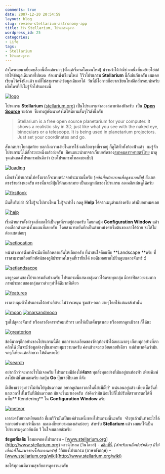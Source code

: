 ```yaml
---
comments: true
date: 2007-12-20 20:54:59
layout: blog
slug: review-stellarium-astronomy-app
title: รีวิว Stellarium, โปรแกรมดูดาว
wordpress_id: 25
categories:
- Life
tags:
- Stellarium
- โปรแกรมดูดาว
---
```


ถ้าใครเคยมาเยี่ยมบล็อกนี้ตั้งแต่แรกๆ (ตั้งแต่เริ่มจดโดเมนใหม่) น่าจะจำได้ว่ามีช่วงหนึ่งที่ผมย้ายโฮสต์ ทำให้ข้อมูลเดิมหายไปหมด  ต้องมานั่งเขียนใหม่  รีวิวโปรแกรม **Stellarium** นี้ก็เช่นกันครับ ผมเคยเขียนไว้ครั้งนึงแล้ว แต่ก็ไม่สามารถนำข้อมูลเดิมมาได้  วันนี้มีโอกาสก็อยากเขียนใหม่อีกสักรอบน่ะครับ เผื่อใครที่ยังไม่รู้จักโปรแกรมนี้

[![logo](http://www.armno.in.th/wp-content/uploads/2007/12/logo-thumb.jpg)](http://www.armno.in.th/wp-content/uploads/2007/12/logo.jpg)

โปรแกรม **Stellarium** [(stellarium.org)](http://www.stellarium.org) เป็นโปรแกรมจำลองสภาพท้องฟ้าครับ  เป็น **[Open Source](http://en.wikipedia.org/wiki/Open_source)** ซะด้วย  ซึ่งทางผู้พัฒนาเค้าได้ให้นิยามสั้นๆไว้ดังนี้ครับ


> Stellarium is a free open source planetarium for your computer. It shows a realistic sky in 3D, just like what you see with the naked eye, binoculars or a telescope.
It is being used in planetarium projectors. Just set your coordinates and go.


สังเกตประโยคสุดท้าย บอกถึงความง่ายในการใช้ แค่เลือกจุดที่เราอยู่ ก็ดูได้ทั่วทั้งท้องฟ้าแล้ว  ผมรู้จักโปรแกรมนี้ได้สักระยะหนึ่งแล้วล่ะครับ  มีคนแนะนำมาจากเว็บบอร์ดของ[สมาคมดาราศาสตร์ไทย](http://thaiastro.nectec.or.th) มาดูจุดเด่นของโปรแกรมกันดีกว่า (รอโปรแกรมโหลดซะแป๊ป)

[![loading](http://www.armno.in.th/wp-content/uploads/2007/12/loading-thumb.jpg)](http://www.armno.in.th/wp-content/uploads/2007/12/loading.jpg)

เมื่อเข้าโปรแกรมไปครั้งแรกก็จะพบหน้าจอประมาณนี้ครับ _(คลิกที่แต่ละภาพเพื่อดูขนาดเต็ม)_ สังเกตตรงซ้ายล่างนะครับ ตรงนั้นจะมีปุ่มให้กดมากมาย เป็นเมนูหลักของโปรแกรม ลองคลิกเล่นดูได้ครับ

[![firstlook](http://www.armno.in.th/wp-content/uploads/2007/12/firstlook-thumb.jpg)](http://www.armno.in.th/wp-content/uploads/2007/12/firstlook.jpg)

มึนตึ๊บรึเปล่า ถ้าไม่รู้จะไปทางไหน ไม่รู้จะทำไง กดดู **Help** ได้จากเมนูด้านล่างครับ เค้ามีบอกหมดเลย

[![help](http://www.armno.in.th/wp-content/uploads/2007/12/help-thumb.jpg)](http://www.armno.in.th/wp-content/uploads/2007/12/help.jpg)

เริ่มด้วยการตั้งค่าจุดสังเกตให้เป็นจุดที่เราอยู่ก่อนครับ โดยกดปุ่ม **Configuration Window** แล้วกดเลือกตำแหน่งในแผนที่เลยครับ  โดยสามารถบันทึกเป็นตำแหน่งค่าเริ่มต้นของเราได้ด้วย จะได้ไม่ต้องเซตบ่อยๆ

[![setlocation](http://www.armno.in.th/wp-content/uploads/2007/12/setlocation-thumb.jpg)](http://www.armno.in.th/wp-content/uploads/2007/12/setlocation.jpg)

หน้าต่างการตั้งค่าก็จะมีแท็บอีกหลายอันให้เลือกครับ ที่น่าสนใจคือแท็บ **Landscape **ครับ ที่เราสามารถเลือกทิวทัศน์ของภูมิประเทศในจุดที่เรายืนได้ พอดีผมอยากไปยืนดูบนดวงจันทร์ :)

[![setlandsacpe](http://www.armno.in.th/wp-content/uploads/2007/12/setlandsacpe-thumb.jpg)](http://www.armno.in.th/wp-content/uploads/2007/12/setlandsacpe.jpg)

มาดูจุดเด่นของโปรแกรมกันบ้างครับ โปรแกรมนี้แสดงกลุ่มดาวได้ครบทุกกลุ่ม มีกราฟิกสวยงามมาก ภาพประกอบของกลุ่มดาวต่างๆทำได้ดีมากทีเดียว

[![features](http://www.armno.in.th/wp-content/uploads/2007/12/features-thumb1.jpg)](http://www.armno.in.th/wp-content/uploads/2007/12/features.jpg)

เราควบคุมตัวโปรแกรมได้อย่างอิสระ ไม่ว่าจะหมุน ซูมเข้า-ออก ง่ายๆโดยใช้แค่เมาส์เท่านั้น

[![moon](http://www.armno.in.th/wp-content/uploads/2007/12/moon-thumb.jpg)](http://www.armno.in.th/wp-content/uploads/2007/12/moon.jpg) [![marsandmoon](http://www.armno.in.th/wp-content/uploads/2007/12/marsandmoon-thumb.jpg)](http://www.armno.in.th/wp-content/uploads/2007/12/marsandmoon.jpg)

ซูมไปดูดวงจันทร์ หรือดาวอังคารพร้อมบริวาร เอาให้เป็นเต็มๆตาเลย หรืออยากดูเนบิวลา ก็ได้นะ

[![greatorion](http://www.armno.in.th/wp-content/uploads/2007/12/greatorion-thumb.jpg)](http://www.armno.in.th/wp-content/uploads/2007/12/greatorion.jpg)

ข้อดีมากๆอีกอย่างของโปรแกรมนี้คือ บอกรายละเอียดของวัตถุท้องฟ้าได้เยอะมากๆ เกือบทุกอย่างที่เราคลิกได้ มันจะมีข้อมูลต่างๆขึ้นมาตรงมุมขวาบนครับ ค่อนข้างจะละเอียดเลยทีเดียว  แต่ถ้าหากคิดว่ามันรกๆก็เพียงแค่คลิกขวา ให้มันหายไป

[![search](http://www.armno.in.th/wp-content/uploads/2007/12/search-thumb.jpg)](http://www.armno.in.th/wp-content/uploads/2007/12/search.jpg)

อย่ากลัวว่าจะหาอะไรไม่เจอครับ โปรแกรมมีช่องให้**ค้นหา** ทุกสิ่งทุกอย่างที่มันอยู่บนท้องฟ้า เพียงพิมพ์ลงไปแค่นั้นแหละครับ กดปุ่ม **Go** ปุ๊บเจอปั๊บเลย ดีจัง

มีเสียงแว่วๆมาว่าไม่ทันไปดูฝนดาวตก อยากดูฝนดาวตกในนี้อ่ะมีมั้ย?  แน่นอนอยู่แล้ว เพียงเซ็ตวันที่และเวลาไปในวันที่มีฝนดาวตก มันจะขึ้นมาเองครับ  ถ้าคิดว่ามันน้อยไปก็ไปปรับอัตราการตกได้ที่แท็บ** Rendering** ใน **Configuration Window** ครับ

[![meteor](http://www.armno.in.th/wp-content/uploads/2007/12/meteor-thumb.jpg)](http://www.armno.in.th/wp-content/uploads/2007/12/meteor.jpg)

เอาล่ะครับยาวเหยียดแล้ว ที่ผมรีวิวมันเป็นแค่ส่วนหนึ่งของโปรแกรมนี้นะครับ  จริงๆแล้วมันทำอะไรได้หลายอย่างมากว่านี้มาก  ผมเองก็พยายามลองเล่นบ่อยๆ  สำหรับ **Stellarium** แล้ว ผมยกให้เป็นโปรแกรมดูดาวอันดับ 1 ในใจผมเลยล่ะครับ

**ข้อมูลเพิ่มเติม**
โฮมเพจของโปรแกรม - [www.stellarium.org](http://www.stellarium.org)
ดาวน์โหลด (วินโดวส์) - [คลิกที่นี่](https://sourceforge.net/project/downloading.php?group_id=48857&filename=stellarium-0.9.0.exe&84662567) _(สำหรับแพล็ตฟอร์มอื่นๆ มีให้เลือกที่โฮมเพจของโปรแกรมครับ)_
วิกิของโปรแกรม (ภาษาอังกฤษ) - [www.stellarium.org/wiki](http://www.stellarium.org/wiki)

ขอให้ทุกคนมีความสุขกับการดูดาวนะครับ
